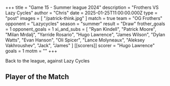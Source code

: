 +++
title = "Game 15 - Summer league 2024"
description = "Frothers VS Lazy Cycles"
author = "Chris"
date = 2025-01-25T11:00:00.000Z
type = "post"
images = [ "/patrick-think.jpg" ]
match = true
team = "OG Frothers"
opponent = "Lazycycles"
season = "summer"
result = "Draw"
frother_goals = 1
opponent_goals = 1
xi_and_subs = [
  "Ryan Kindell",
  "Patrick Moore",
  "Milan Mrdalj",
  "Yarride Rosario",
  "Hugo Lawrence",
  "James Wilson",
  "Dylan Watts",
  "Evan Hanson",
  "Oli Spicer",
  "Lance Molyneaux",
  "Aleksey Vakhroushev",
  "Jack",
  "James"
]
[[scorers]]
scorer = "Hugo Lawrence"
goals = 1
motm = ""
+++

Back to the league, against Lazy Cycles

## Player of the Match
